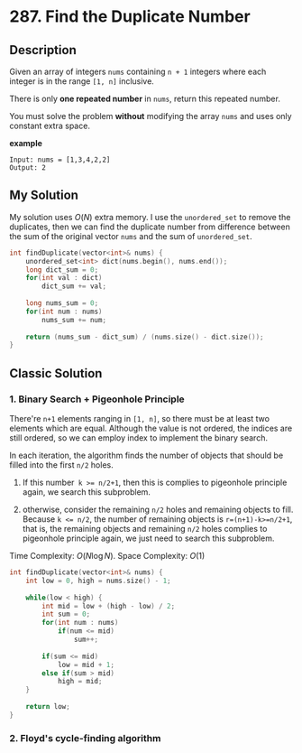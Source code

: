 # 287. Find the Duplicate Number
## Description
Given an array of integers `nums` containing `n + 1` integers where each integer is in the range `[1, n]` inclusive.

There is only **one repeated number** in `nums`, return this repeated number.

You must solve the problem **without** modifying the array `nums` and uses only constant extra space.

**example**
```
Input: nums = [1,3,4,2,2]
Output: 2
```

## My Solution
My solution uses $O(N)$ extra memory. I use the `unordered_set` to remove the duplicates, then we can find the duplicate number from difference between the sum of the original vector `nums` and the sum of `unordered_set`.
```C++
int findDuplicate(vector<int>& nums) {
    unordered_set<int> dict(nums.begin(), nums.end());
    long dict_sum = 0;
    for(int val : dict) 
        dict_sum += val;
    
    long nums_sum = 0;
    for(int num : nums)
        nums_sum += num;
    
    return (nums_sum - dict_sum) / (nums.size() - dict.size());
}
```


## Classic Solution
### 1. Binary Search + Pigeonhole Principle
There're `n+1` elements ranging in `[1, n]`, so there must be at least two elements which are equal. Although the value is not ordered, the indices are still ordered, so we can employ index to implement the binary search.

In each iteration, the algorithm finds the number of objects that should be filled into the first `n/2` holes.

1. If this number` k >= n/2+1`, then this is complies to pigeonhole principle again, we search this subproblem.

2. otherwise, consider the remaining `n/2` holes and remaining objects to fill. Because `k <= n/2`, the number of remaining objects is `r=(n+1)-k>=n/2+1`, that is, the remaining objects and remaining `n/2` holes complies to pigeonhole principle again, we just need to search this subproblem.

Time Complexity: $O(N\log N)$. Space Complexity: $O(1)$
```C++
int findDuplicate(vector<int>& nums) {
    int low = 0, high = nums.size() - 1;
    
    while(low < high) {
        int mid = low + (high - low) / 2;
        int sum = 0;
        for(int num : nums)
            if(num <= mid)
                sum++;
        
        if(sum <= mid)
            low = mid + 1;
        else if(sum > mid)
            high = mid;
    }
    
    return low;
}
```

### 2. Floyd's cycle-finding algorithm
